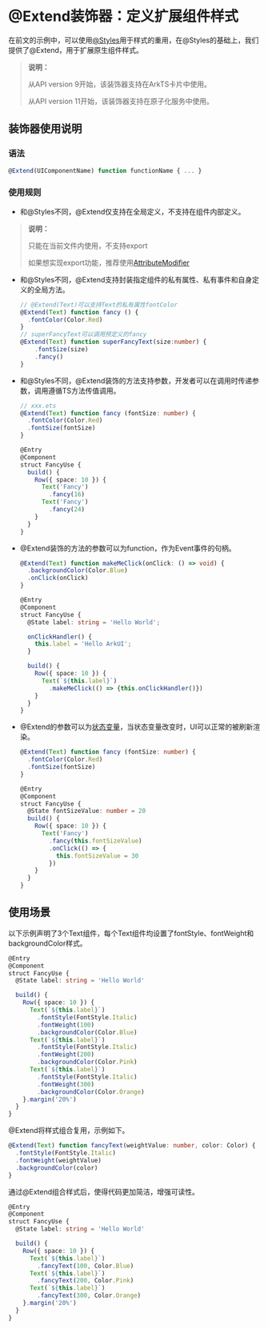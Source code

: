 # \@Extend装饰器：定义扩展组件样式


在前文的示例中，可以使用[\@Styles](arkts-style.md)用于样式的重用，在\@Styles的基础上，我们提供了\@Extend，用于扩展原生组件样式。


> **说明：**
>
> 从API version 9开始，该装饰器支持在ArkTS卡片中使用。
>
> 从API version 11开始，该装饰器支持在原子化服务中使用。

## 装饰器使用说明


### 语法


```ts
@Extend(UIComponentName) function functionName { ... }
```


### 使用规则

- 和\@Styles不同，\@Extend仅支持在全局定义，不支持在组件内部定义。

> **说明：**
>
> 只能在当前文件内使用，不支持export
>
> 如果想实现export功能，推荐使用[AttributeModifier](../ui/arkts-user-defined-extension-attributeModifier.md)

- 和\@Styles不同，\@Extend支持封装指定组件的私有属性、私有事件和自身定义的全局方法。

  ```ts
  // @Extend(Text)可以支持Text的私有属性fontColor
  @Extend(Text) function fancy () {
    .fontColor(Color.Red)
  }
  // superFancyText可以调用预定义的fancy
  @Extend(Text) function superFancyText(size:number) {
      .fontSize(size)
      .fancy()
  }
  ```


- 和\@Styles不同，\@Extend装饰的方法支持参数，开发者可以在调用时传递参数，调用遵循TS方法传值调用。

  ```ts
  // xxx.ets
  @Extend(Text) function fancy (fontSize: number) {
    .fontColor(Color.Red)
    .fontSize(fontSize)
  }

  @Entry
  @Component
  struct FancyUse {
    build() {
      Row({ space: 10 }) {
        Text('Fancy')
          .fancy(16)
        Text('Fancy')
          .fancy(24)
      }
    }
  }
  ```

- \@Extend装饰的方法的参数可以为function，作为Event事件的句柄。

  ```ts
  @Extend(Text) function makeMeClick(onClick: () => void) {
    .backgroundColor(Color.Blue)
    .onClick(onClick)
  }

  @Entry
  @Component
  struct FancyUse {
    @State label: string = 'Hello World';

    onClickHandler() {
      this.label = 'Hello ArkUI';
    }

    build() {
      Row({ space: 10 }) {
        Text(`${this.label}`)
          .makeMeClick(() => {this.onClickHandler()})
      }
    }
  }
  ```

- \@Extend的参数可以为[状态变量](arkts-state-management-overview.md)，当状态变量改变时，UI可以正常的被刷新渲染。

  ```ts
  @Extend(Text) function fancy (fontSize: number) {
    .fontColor(Color.Red)
    .fontSize(fontSize)
  }

  @Entry
  @Component
  struct FancyUse {
    @State fontSizeValue: number = 20
    build() {
      Row({ space: 10 }) {
        Text('Fancy')
          .fancy(this.fontSizeValue)
          .onClick(() => {
            this.fontSizeValue = 30
          })
      }
    }
  }
  ```


## 使用场景

以下示例声明了3个Text组件，每个Text组件均设置了fontStyle、fontWeight和backgroundColor样式。


```ts
@Entry
@Component
struct FancyUse {
  @State label: string = 'Hello World'

  build() {
    Row({ space: 10 }) {
      Text(`${this.label}`)
        .fontStyle(FontStyle.Italic)
        .fontWeight(100)
        .backgroundColor(Color.Blue)
      Text(`${this.label}`)
        .fontStyle(FontStyle.Italic)
        .fontWeight(200)
        .backgroundColor(Color.Pink)
      Text(`${this.label}`)
        .fontStyle(FontStyle.Italic)
        .fontWeight(300)
        .backgroundColor(Color.Orange)
    }.margin('20%')
  }
}
```

\@Extend将样式组合复用，示例如下。


```ts
@Extend(Text) function fancyText(weightValue: number, color: Color) {
  .fontStyle(FontStyle.Italic)
  .fontWeight(weightValue)
  .backgroundColor(color)
}
```

通过\@Extend组合样式后，使得代码更加简洁，增强可读性。


```ts
@Entry
@Component
struct FancyUse {
  @State label: string = 'Hello World'

  build() {
    Row({ space: 10 }) {
      Text(`${this.label}`)
        .fancyText(100, Color.Blue)
      Text(`${this.label}`)
        .fancyText(200, Color.Pink)
      Text(`${this.label}`)
        .fancyText(300, Color.Orange)
    }.margin('20%')
  }
}
```
